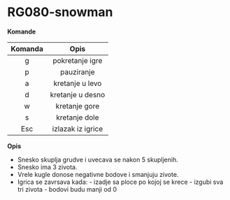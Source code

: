 # RG080-snowman

**Komande**

| Komanda       |   Opis            |
|   :---:       |   :---:           |
|   g           |  pokretanje igre  |
|   p           |  pauziranje       |
|   a           |  kretanje u levo  |
|   d           |  kretanje u desno |
|   w           |  kretanje gore    |
|   s           |  kretanje dole    |
|   Esc         |  izlazak iz igrice|

**Opis**
* Snesko skuplja grudve i uvecava se nakon 5 skupljenih.
* Snesko ima 3 zivota.
* Vrele kugle donose negativne bodove i smanjuju zivote.
* Igrica se zavrsava kada: 
                           - izadje sa ploce po kojoj se krece
                           - izgubi sva tri zivota
                           - bodovi budu manji od 0
